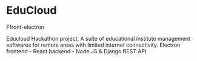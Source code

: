 # EduCloud
Ffront-electron

Educloud Hackathon project, A suite of educational institute management softwares for remote areas with limited internet connectivity. 
Electron 
frontend - React
backend - Node.JS & Django REST API


